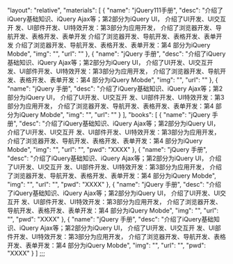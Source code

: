 "layout": "relative",
"materials": [
  {
    "name": "jQuery111手册",
    "desc": "介绍了iQuery基础知识、iQuery Ajax等；第2部分为iQuery UI， 介绍了UI开发、UI交互开 发、UI部件开发、UI特效开发：第3部分为应用开发， 介绍了浏览器开发、导航开发、表格开发、表单开发 介绍了浏览器开发、导航开发、表格开发、表单开发 介绍了浏览器开发、导航开发、表格开发、表单开发：第4 部分为iQuery Mobde",
    "img": "",
    "url": ""
  },
  {
    "name": "jQuery 手册",
    "desc": "介绍了iQuery基础知识、iQuery Ajax等；第2部分为iQuery UI， 介绍了UI开发、UI交互开 发、UI部件开发、UI特效开发：第3部分为应用开发， 介绍了浏览器开发、导航开发、表格开发、表单开发：第4 部分为iQuery Mobde",
    "img": "",
    "url": ""
  },
  {
    "name": "jQuery 手册",
    "desc": "介绍了iQuery基础知识、iQuery Ajax等；第2部分为iQuery UI， 介绍了UI开发、UI交互开 发、UI部件开发、UI特效开发：第3部分为应用开发， 介绍了浏览器开发、导航开发、表格开发、表单开发：第4 部分为iQuery Mobde",
    "img": "",
    "url": ""
  }
],
"books": [
  {
    "name": "jQuery 手册",
    "desc": "介绍了iQuery基础知识、iQuery Ajax等；第2部分为iQuery UI， 介绍了UI开发、UI交互开 发、UI部件开发、UI特效开发：第3部分为应用开发， 介绍了浏览器开发、导航开发、表格开发、表单开发：第4 部分为iQuery Mobde",
    "img": "",
    "url": "",
    "pwd": "XXXX"
  },
  {
    "name": "jQuery 手册",
    "desc": "介绍了iQuery基础知识、iQuery Ajax等；第2部分为iQuery UI， 介绍了UI开发、UI交互开 发、UI部件开发、UI特效开发：第3部分为应用开发， 介绍了浏览器开发、导航开发、表格开发、表单开发：第4 部分为iQuery Mobde",
    "img": "",
    "url": "",
    "pwd": "XXXX"
  },
  {
    "name": "jQuery 手册",
    "desc": "介绍了iQuery基础知识、iQuery Ajax等；第2部分为iQuery UI， 介绍了UI开发、UI交互开 发、UI部件开发、UI特效开发：第3部分为应用开发， 介绍了浏览器开发、导航开发、表格开发、表单开发：第4 部分为iQuery Mobde",
    "img": "",
    "url": "",
    "pwd": "XXXX"
  },
  {
    "name": "jQuery 手册",
    "desc": "介绍了iQuery基础知识、iQuery Ajax等；第2部分为iQuery UI， 介绍了UI开发、UI交互开 发、UI部件开发、UI特效开发：第3部分为应用开发， 介绍了浏览器开发、导航开发、表格开发、表单开发：第4 部分为iQuery Mobde",
    "img": "",
    "url": "",
    "pwd": "XXXX"
  }
]
;;;